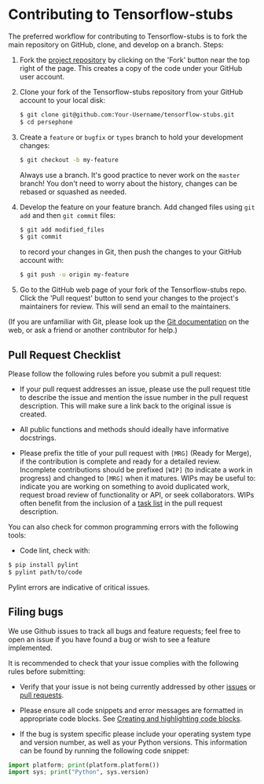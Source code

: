
Contributing to Tensorflow-stubs
==================================

The preferred workflow for contributing to Tensorflow-stubs is to fork the
main repository on GitHub, clone, and develop on a branch. Steps:

1. Fork the [project repository](https://github.com/persephone-tools/tensorflow-stubs/)
   by clicking on the 'Fork' button near the top right of the page. This creates
   a copy of the code under your GitHub user account.

2. Clone your fork of the Tensorflow-stubs repository from your GitHub account to your local disk:

   ```bash
   $ git clone git@github.com:Your-Username/tensorflow-stubs.git
   $ cd persephone
   ```

3. Create a ``feature`` or ``bugfix`` or ``types`` branch to hold your development changes:

   ```bash
   $ git checkout -b my-feature
   ```

   Always use a branch. It's good practice to never work on the ``master`` branch!
   You don't need to worry about the history, changes can be rebased or squashed as needed.

4. Develop the feature on your feature branch. Add changed files using ``git add`` and then ``git commit`` files:

   ```bash
   $ git add modified_files
   $ git commit
   ```

   to record your changes in Git, then push the changes to your GitHub account with:

   ```bash
   $ git push -u origin my-feature
   ```

5. Go to the GitHub web page of your fork of the Tensorflow-stubs repo.  Click the
'Pull request' button to send your changes to the project's maintainers for
review. This will send an
email to the maintainers. 

(If you are unfamiliar with Git, please look up the
[Git documentation](https://git-scm.com/documentation) on the web, or ask a friend or another contributor for help.)

Pull Request Checklist
----------------------

Please follow the following rules before you submit a pull request:

-  If your pull request addresses an issue, please use the pull request title
   to describe the issue and mention the issue number in the pull request description.
   This will make sure a link back to the original issue is created.

-  All public functions and methods should ideally have informative docstrings.

-  Please prefix the title of your pull request with `[MRG]` (Ready for
   Merge), if the contribution is complete and ready for a detailed review.
   Incomplete contributions should be prefixed `[WIP]` (to indicate a work
   in progress) and changed to `[MRG]` when it matures. WIPs may be useful
   to: indicate you are working on something to avoid duplicated work,
   request broad review of functionality or API, or seek collaborators.
   WIPs often benefit from the inclusion of a
   [task list](https://github.com/blog/1375-task-lists-in-gfm-issues-pulls-comments)
   in the pull request description.



You can also check for common programming errors with the following tools:

-  Code lint, check with:

  ```bash
  $ pip install pylint
  $ pylint path/to/code
  ```

Pylint errors are indicative of critical issues.

Filing bugs
-----------
We use Github issues to track all bugs and feature requests; feel free to
open an issue if you have found a bug or wish to see a feature implemented.

It is recommended to check that your issue complies with the
following rules before submitting:

-  Verify that your issue is not being currently addressed by other
   [issues](https://github.com/persephone-tools/tensorflow-stubs/issues?q=)
   or [pull requests](https://github.com/persephone-tools/tensorflow-stubs/pulls?q=).

-  Please ensure all code snippets and error messages are formatted in
   appropriate code blocks.
   See [Creating and highlighting code blocks](https://help.github.com/articles/creating-and-highlighting-code-blocks).

-  If the bug is system specific please include your operating system type and version number,
   as well as your Python versions. This information
   can be found by running the following code snippet:

  ```python
  import platform; print(platform.platform())
  import sys; print("Python", sys.version)
  ```

